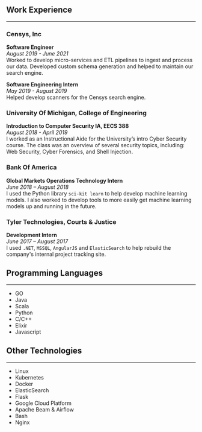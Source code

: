 ## Work Experience
---
### Censys, Inc
**Software Engineer**   
*August 2019 - June 2021*   
Worked to develop micro-services and ETL pipelines to ingest and process our data. Developed custom schema generation and helped to maintain our search engine. 

**Software Engineering Intern**   
*May 2019 - August 2019*   
Helped develop scanners for the Censys search engine.

### University Of Michigan, College of Engineering
**Introduction to Computer Security IA, EECS 388**   
*August 2018 - April 2019*   
I worked as an Instructional Aide for the University’s intro Cyber Security course.
The class was an overview of several security topics,
including: Web Security, Cyber Forensics, and Shell
Injection.

### Bank Of America
**Global Markets Operations Technology Intern**   
*June 2018 – August 2018*   
I used the Python library `sci-kit learn` to help develop
machine learning models. I also worked to develop tools
to more easily get machine learning models up and
running in the future.

### Tyler Technologies, Courts & Justice
**Development Intern**   
*June 2017 – August 2017*   
I used `.NET`, `MSSQL`, `AngularJS` and `ElasticSearch` to help rebuild the company's internal project tracking site. 

## Programming Languages
---
- GO
- Java
- Scala
- Python
- C/C++
- Elixir
- Javascript

## Other Technologies
---
- Linux
- Kubernetes
- Docker
- ElasticSearch
- Flask
- Google Cloud Platform
- Apache Beam & Airflow
- Bash
- Nginx
